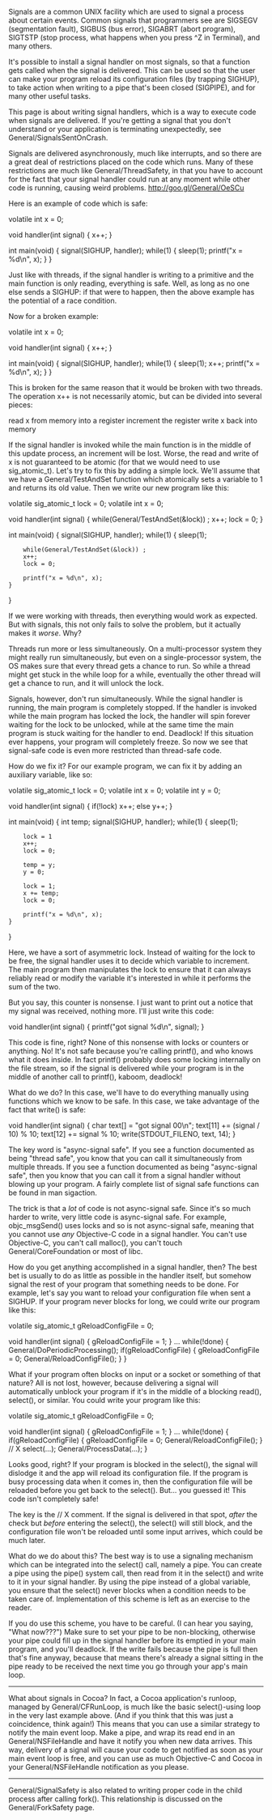 

Signals are a common UNIX facility which are used to signal a process about certain events. Common signals that programmers see are SIGSEGV (segmentation fault), SIGBUS (bus error), SIGABRT (abort program), SIGTSTP (stop process, what happens when you press ^Z in Terminal), and many others.

It's possible to install a signal handler on most signals, so that a function gets called when the signal is delivered. This can be used so that the user can make your program reload its configuration files (by trapping SIGHUP), to take action when writing to a pipe that's been closed (SIGPIPE), and for many other useful tasks.

This page is about writing signal handlers, which is a way to execute code when signals are delivered. If you're getting a signal that you don't understand or your application is terminating unexpectedly, see General/SignalsSentOnCrash.

Signals are delivered asynchronously, much like interrupts, and so there are a great deal of restrictions placed on the code which runs. Many of these restrictions are much like General/ThreadSafety, in that you have to account for the fact that your signal handler could run at any moment while other code is running, causing weird problems. http://goo.gl/General/OeSCu

Here is an example of code which is safe:

    
volatile int x = 0;

void handler(int signal) {
    x++;
}

int main(void) {
    signal(SIGHUP, handler);
    while(1) {
        sleep(1);
        printf("x = %d\n", x);
    }
}


Just like with threads, if the signal handler is writing to a primitive and the main function is only reading, everything is safe. Well, as long as no one else sends a SIGHUP: if that were to happen, then the above example has the potential of a race condition. 

Now for a broken example:

    
volatile int x = 0;

void handler(int signal) {
    x++;
}

int main(void) {
    signal(SIGHUP, handler);
    while(1) {
        sleep(1);
        x++;
        printf("x = %d\n", x);
    }
}


This is broken for the same reason that it would be broken with two threads. The operation     x++ is not necessarily atomic, but can be divided into several pieces:

    
read x from memory into a register
increment the register
write x back into memory


If the signal handler is invoked while the main function is in the middle of this update process, an increment will be lost. Worse, the read and write of     x is not guaranteed to be atomic (for that we would need to use     sig_atomic_t).  Let's try to fix this by adding a simple lock. We'll assume that we have a     General/TestAndSet function which atomically sets a variable to 1 and returns its old value. Then we write our new program like this:

    
volatile sig_atomic_t lock = 0;
volatile int x = 0;

void handler(int signal) {
    while(General/TestAndSet(&lock)) ;
    x++;
    lock = 0;
}

int main(void) {
    signal(SIGHUP, handler);
    while(1) {
        sleep(1);
        
        while(General/TestAndSet(&lock)) ;
        x++;
        lock = 0;
        
        printf("x = %d\n", x);
    }
}


If we were working with threads, then everything would work as expected. But with signals, this not only fails to solve the problem, but it actually makes it *worse*. Why?

Threads run more or less simultaneously. On a multi-processor system they might really run simultaneously, but even on a single-processor system, the OS makes sure that every thread gets a chance to run. So while a thread might get stuck in the while loop for a while, eventually the other thread will get a chance to run, and it will unlock the lock.

Signals, however, don't run simultaneously. While the signal handler is running, the main program is completely stopped. If the handler is invoked while the main program has locked the lock, the handler will spin forever waiting for the lock to be unlocked, while at the same time the main program is stuck waiting for the handler to end. Deadlock! If this situation ever happens, your program will completely freeze. So now we see that signal-safe code is even more restricted than thread-safe code.

How do we fix it? For our example program, we can fix it by adding an auxiliary variable, like so:

    
volatile sig_atomic_t lock = 0;
volatile int x = 0;
volatile int y = 0;

void handler(int signal) {
    if(!lock)
        x++;
    else
        y++;
}

int main(void) {
    int temp;
    signal(SIGHUP, handler);
    while(1) {
        sleep(1);
        
        lock = 1
        x++;
        lock = 0;
        
        temp = y;
        y = 0;
        
        lock = 1;
        x += temp;
        lock = 0;
        
        printf("x = %d\n", x);
    }
}


Here, we have a sort of asymmetric lock. Instead of waiting for the lock to be free, the signal handler uses it to decide which variable to increment. The main program then manipulates the lock to ensure that it can always reliably read or modify the variable it's interested in while it performs the sum of the two.

But you say, this counter is nonsense. I just want to print out a notice that my signal was received, nothing more. I'll just write this code:

    
void handler(int signal) {
    printf("got signal %d\n", signal);
}


This code is fine, right? None of this nonsense with locks or counters or anything. No! It's not safe because you're calling     printf(), and who knows what it does inside. In fact     printf() probably does some locking internally on the file stream, so if the signal is delivered while your program is in the middle of another call to     printf(), kaboom, deadlock!

What do we do? In this case, we'll have to do everything manually using functions which we know to be safe. In this case, we take advantage of the fact that     write() is safe:

    
void handler(int signal) {
    char text[] = "got signal 00\n";
    text[11] += (signal / 10) % 10;
    text[12] += signal % 10;
    write(STDOUT_FILENO, text, 14);
}


The key word is "async-signal safe". If you see a function documented as being "thread safe", you know that you can call it simultaneously from multiple threads. If you see a function documented as being "async-signal safe", then you know that you can call it from a signal handler without blowing up your program. A fairly complete list of signal safe functions can be found in     man sigaction.

The trick is that a *lot* of code is not async-signal safe. Since it's so much harder to write, very little code is async-signal safe. For example,     objc_msgSend() uses locks and so is not async-signal safe, meaning that you cannot use *any* Objective-C code in a signal handler. You can't use Objective-C, you can't call     malloc(), you can't touch General/CoreFoundation or most of libc.

How do you get anything accomplished in a signal handler, then? The best bet is usually to do as little as possible in the handler itself, but somehow signal the rest of your program that something needs to be done. For example, let's say you want to reload your configuration file when sent a SIGHUP. If your program never blocks for long, we could write our program like this:

    
volatile sig_atomic_t gReloadConfigFile = 0;

void handler(int signal) {
    gReloadConfigFile = 1;
}
...
while(!done) {
    General/DoPeriodicProcessing();
    if(gReloadConfigFile) {
        gReloadConfigFile = 0;
        General/ReloadConfigFile();
    }
}


What if your program often blocks on input or a socket or something of that nature? All is not lost, however, because delivering a signal will automatically unblock your program if it's in the middle of a blocking     read(),     select(), or similar. You could write your program like this:

    
volatile sig_atomic_t gReloadConfigFile = 0;

void handler(int signal) {
    gReloadConfigFile = 1;
}
...
while(!done) {
    if(gReloadConfigFile) {
        gReloadConfigFile = 0;
        General/ReloadConfigFile();
    }
    // X
    select(...);
    General/ProcessData(...);
}


Looks good, right? If your program is blocked in the     select(), the signal will dislodge it and the app will reload its configuration file. If the program is busy processing data when it comes in, then the configuration file will be reloaded before you get back to the     select(). But... you guessed it! This code isn't completely safe!

The key is the     // X comment. If the signal is delivered in that spot, *after* the check but *before* entering the     select(), the     select() will still block, and the configuration file won't be reloaded until some input arrives, which could be much later.

What do we do about this? The best way is to use a signaling mechanism which can be integrated into the     select() call, namely a pipe. You can create a pipe using the     pipe() system call, then read from it in the     select() and write to it in your signal handler. By using the pipe instead of a global variable, you ensure that the     select() never blocks when a condition needs to be taken care of. Implementation of this scheme is left as an exercise to the reader.

If you do use this scheme, you have to be careful. (I can hear you saying, "What now???") Make sure to set your pipe to be non-blocking, otherwise your pipe could fill up in the signal handler before its emptied in your main program, and you'll deadlock. If the write fails because the pipe is full then that's fine anyway, because that means there's already a signal sitting in the pipe ready to be received the next time you go through your app's main loop.

----

What about signals in Cocoa? In fact, a Cocoa application's runloop, managed by General/CFRunLoop, is much like the basic     select()-using loop in the very last example above. (And if you think that this was just a coincidence, think again!) This means that you can use a similar strategy to notify the main event loop. Make a pipe, and wrap its read end in an General/NSFileHandle and have it notify you when new data arrives. This way, delivery of a signal will cause your code to get notified as soon as your main event loop is free, and you can use as much Objective-C and Cocoa in your General/NSFileHandle notification as you please.

----

General/SignalSafety is also related to writing proper code in the child process after calling     fork(). This relationship is discussed on the General/ForkSafety page.
